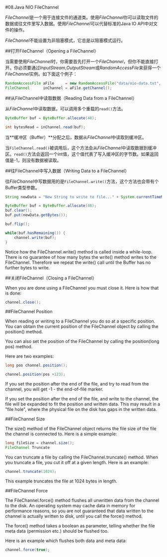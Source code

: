 #08.Java NIO FileChannel

*FileChannel*是一个用于连接文件的通道类。使用*FileChannel*你可以读取文件的数据或往文件里写入数据。使用*FileChannel*可以代替标准的Java IO API中对文件的操作。

*FileChannel*不能设置为非阻塞模式，它总是以阻塞模式运行。

##打开FileChannel（Opening a FileChannel）

当需要使用*FileChannel*时，你需要首先打开一个*FileChannel*，但你不能直接打开。你必须要通过*InputStream*,*OutputStream*或*RandomAccessFile*来获得一个*FileChannel*实例。如下面这个例子：

```Java
RandomAccessFile aFile     = new RandomAccessFile("data/nio-data.txt", "rw");
FileChannel      inChannel = aFile.getChannel();
```

##从FileChannel中读取数据（Reading Data from a FileChannel）

从*FileChannel*中读取数据，可以调用多个重载的`read()`方法。

```Java
ByteBuffer buf = ByteBuffer.allocate(48);

int bytesRead = inChannel.read(buf);
```

当**缓冲区（Buffer）**分配之后，数据从*FileChannel*中读取到缓冲区。

当`FileChannel.read()`被调用后，这个方法会从*FileChannel*中读取数据到缓冲区。`read()`方法会返回一个int值，这个值代表了写入缓冲区的字节数。如果返回值是-1，则没有数据被读取。

##往FileChannel中写入数据（Writing Data to a FileChannel）

往*FileChannel*中写数据用的是`FileChannel.write()`方法，这个方法也会带有个Buffer类型参数。

```Java
String newData = "New String to write to file..." + System.currentTimeMillis();

ByteBuffer buf = ByteBuffer.allocate(48);
buf.clear();
buf.put(newData.getBytes());

buf.flip();

while(buf.hasRemaining()) {
    channel.write(buf);
}
```

Notice how the FileChannel.write() method is called inside a while-loop. There is no guarantee of how many bytes the write() method writes to the FileChannel. Therefore we repeat the write() call until the Buffer has no further bytes to write.

##关闭FileChannel（Closing a FileChannel）

When you are done using a FileChannel you must close it. Here is how that is done:

```Java
channel.close();    
```

##FileChannel Position

When reading or writing to a FileChannel you do so at a specific position. You can obtain the current position of the FileChannel object by calling the position() method.

You can also set the position of the FileChannel by calling the position(long pos) method.

Here are two examples:

```Java
long pos channel.position();

channel.position(pos +123);
```

If you set the position after the end of the file, and try to read from the channel, you will get -1 - the end-of-file marker.

If you set the position after the end of the file, and write to the channel, the file will be expanded to fit the position and written data. This may result in a "file hole", where the physical file on the disk has gaps in the written data.

##FileChannel Size

The size() method of the FileChannel object returns the file size of the file the channel is connected to. Here is a simple example:

```Java
long fileSize = channel.size();    
FileChannel Truncate
```

You can truncate a file by calling the FileChannel.truncate() method. When you truncate a file, you cut it off at a given length. Here is an example:

```Java
channel.truncate(1024);
```

This example truncates the file at 1024 bytes in length.

##FileChannel Force

The FileChannel.force() method flushes all unwritten data from the channel to the disk. An operating system may cache data in memory for performance reasons, so you are not guaranteed that data written to the channel is actually written to disk, until you call the force() method.

The force() method takes a boolean as parameter, telling whether the file meta data (permission etc.) should be flushed too.

Here is an example which flushes both data and meta data:

```Java
channel.force(true);
```